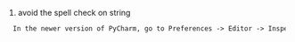 1. avoid the spell check on string

```html
  In the newer version of PyCharm, go to Preferences -> Editor -> Inspections -> Spelling.
```